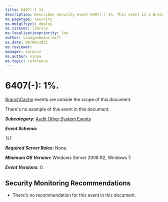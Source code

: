 ```yaml
---
title: 6407(-) 1%. 
description: Describes security event 6407(-) 1%. This event is a BranchCache event, which is outside the scope of this document.
ms.pagetype: security
ms.mktglfcycl: deploy
ms.sitesec: library
ms.localizationpriority: low
author: vinaypamnani-msft
ms.date: 09/09/2021
ms.reviewer: 
manager: aaroncz
ms.author: vinpa
ms.topic: reference
---
```


# 6407(-): 1%.


[BranchCache](/previous-versions/windows/it-pro/windows-server-2012-R2-and-2012/jj127252(v=ws.11)) events are outside the scope of this document.

There's no example of this event in this document.

***Subcategory:***&nbsp;[Audit Other System Events](audit-other-system-events.md)

***Event Schema:***

*%1*

***Required Server Roles:*** None.

***Minimum OS Version:*** Windows Server 2008 R2, Windows 7.

***Event Versions:*** 0.

## Security Monitoring Recommendations

-   There's no recommendation for this event in this document.